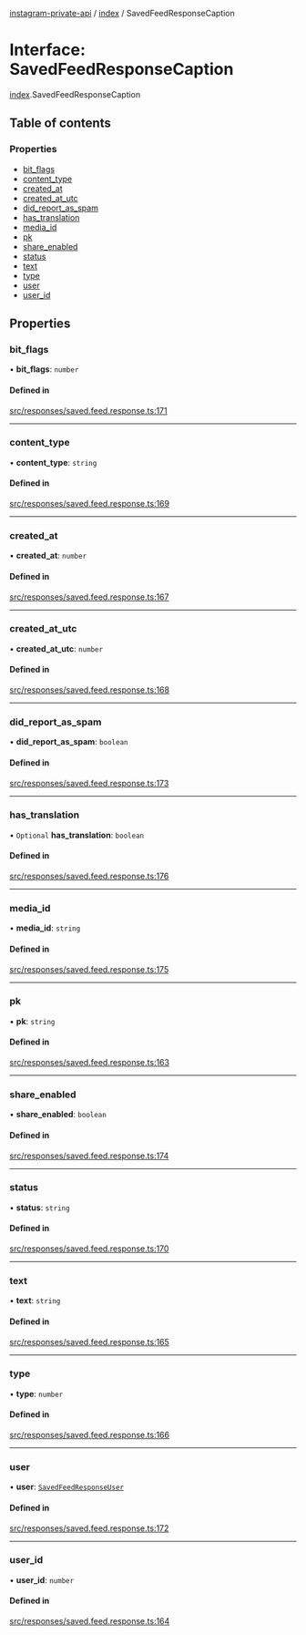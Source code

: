 [instagram-private-api](../../README.md) / [index](../../modules/index.md) / SavedFeedResponseCaption

# Interface: SavedFeedResponseCaption

[index](../../modules/index.md).SavedFeedResponseCaption

## Table of contents

### Properties

- [bit\_flags](SavedFeedResponseCaption.md#bit_flags)
- [content\_type](SavedFeedResponseCaption.md#content_type)
- [created\_at](SavedFeedResponseCaption.md#created_at)
- [created\_at\_utc](SavedFeedResponseCaption.md#created_at_utc)
- [did\_report\_as\_spam](SavedFeedResponseCaption.md#did_report_as_spam)
- [has\_translation](SavedFeedResponseCaption.md#has_translation)
- [media\_id](SavedFeedResponseCaption.md#media_id)
- [pk](SavedFeedResponseCaption.md#pk)
- [share\_enabled](SavedFeedResponseCaption.md#share_enabled)
- [status](SavedFeedResponseCaption.md#status)
- [text](SavedFeedResponseCaption.md#text)
- [type](SavedFeedResponseCaption.md#type)
- [user](SavedFeedResponseCaption.md#user)
- [user\_id](SavedFeedResponseCaption.md#user_id)

## Properties

### bit\_flags

• **bit\_flags**: `number`

#### Defined in

[src/responses/saved.feed.response.ts:171](https://github.com/Nerixyz/instagram-private-api/blob/0e0721c/src/responses/saved.feed.response.ts#L171)

___

### content\_type

• **content\_type**: `string`

#### Defined in

[src/responses/saved.feed.response.ts:169](https://github.com/Nerixyz/instagram-private-api/blob/0e0721c/src/responses/saved.feed.response.ts#L169)

___

### created\_at

• **created\_at**: `number`

#### Defined in

[src/responses/saved.feed.response.ts:167](https://github.com/Nerixyz/instagram-private-api/blob/0e0721c/src/responses/saved.feed.response.ts#L167)

___

### created\_at\_utc

• **created\_at\_utc**: `number`

#### Defined in

[src/responses/saved.feed.response.ts:168](https://github.com/Nerixyz/instagram-private-api/blob/0e0721c/src/responses/saved.feed.response.ts#L168)

___

### did\_report\_as\_spam

• **did\_report\_as\_spam**: `boolean`

#### Defined in

[src/responses/saved.feed.response.ts:173](https://github.com/Nerixyz/instagram-private-api/blob/0e0721c/src/responses/saved.feed.response.ts#L173)

___

### has\_translation

• `Optional` **has\_translation**: `boolean`

#### Defined in

[src/responses/saved.feed.response.ts:176](https://github.com/Nerixyz/instagram-private-api/blob/0e0721c/src/responses/saved.feed.response.ts#L176)

___

### media\_id

• **media\_id**: `string`

#### Defined in

[src/responses/saved.feed.response.ts:175](https://github.com/Nerixyz/instagram-private-api/blob/0e0721c/src/responses/saved.feed.response.ts#L175)

___

### pk

• **pk**: `string`

#### Defined in

[src/responses/saved.feed.response.ts:163](https://github.com/Nerixyz/instagram-private-api/blob/0e0721c/src/responses/saved.feed.response.ts#L163)

___

### share\_enabled

• **share\_enabled**: `boolean`

#### Defined in

[src/responses/saved.feed.response.ts:174](https://github.com/Nerixyz/instagram-private-api/blob/0e0721c/src/responses/saved.feed.response.ts#L174)

___

### status

• **status**: `string`

#### Defined in

[src/responses/saved.feed.response.ts:170](https://github.com/Nerixyz/instagram-private-api/blob/0e0721c/src/responses/saved.feed.response.ts#L170)

___

### text

• **text**: `string`

#### Defined in

[src/responses/saved.feed.response.ts:165](https://github.com/Nerixyz/instagram-private-api/blob/0e0721c/src/responses/saved.feed.response.ts#L165)

___

### type

• **type**: `number`

#### Defined in

[src/responses/saved.feed.response.ts:166](https://github.com/Nerixyz/instagram-private-api/blob/0e0721c/src/responses/saved.feed.response.ts#L166)

___

### user

• **user**: [`SavedFeedResponseUser`](SavedFeedResponseUser.md)

#### Defined in

[src/responses/saved.feed.response.ts:172](https://github.com/Nerixyz/instagram-private-api/blob/0e0721c/src/responses/saved.feed.response.ts#L172)

___

### user\_id

• **user\_id**: `number`

#### Defined in

[src/responses/saved.feed.response.ts:164](https://github.com/Nerixyz/instagram-private-api/blob/0e0721c/src/responses/saved.feed.response.ts#L164)
